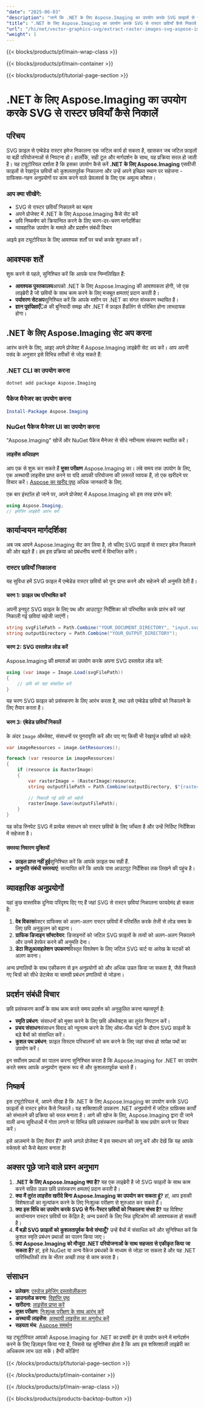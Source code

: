```yaml
---
"date": "2025-06-03"
"description": "जानें कि .NET के लिए Aspose.Imaging का उपयोग करके SVG फ़ाइलों से रास्टर छवियों को कुशलतापूर्वक कैसे निकाला जाए। यह चरण-दर-चरण मार्गदर्शिका सेटअप, कार्यान्वयन और व्यावहारिक अनुप्रयोगों को कवर करती है।"
"title": ".NET के लिए Aspose.Imaging का उपयोग करके SVG से रास्टर छवियाँ कैसे निकालें - एक व्यापक गाइड"
"url": "/hi/net/vector-graphics-svg/extract-raster-images-svg-aspose-imaging-net/"
"weight": 1
---
```


{{< blocks/products/pf/main-wrap-class >}}

{{< blocks/products/pf/main-container >}}

{{< blocks/products/pf/tutorial-page-section >}}
# .NET के लिए Aspose.Imaging का उपयोग करके SVG से रास्टर छवियाँ कैसे निकालें

## परिचय

SVG फ़ाइल से एम्बेडेड रास्टर इमेज निकालना एक जटिल कार्य हो सकता है, खासकर जब जटिल फ़ाइलों या बड़ी परियोजनाओं से निपटना हो। हालाँकि, सही टूल और मार्गदर्शन के साथ, यह प्रक्रिया सरल हो जाती है। यह ट्यूटोरियल दर्शाता है कि इसका उपयोग कैसे करें **.NET के लिए Aspose.Imaging** एसवीजी फाइलों से रेखापुंज छवियों को कुशलतापूर्वक निकालना और उन्हें अपने इच्छित स्थान पर सहेजना - ग्राफिक्स-गहन अनुप्रयोगों पर काम करने वाले डेवलपर्स के लिए एक अमूल्य कौशल।

### आप क्या सीखेंगे:
- SVG से रास्टर छवियाँ निकालने का महत्व
- अपने प्रोजेक्ट में .NET के लिए Aspose.Imaging कैसे सेट करें
- छवि निष्कर्षण को क्रियान्वित करने के लिए चरण-दर-चरण मार्गदर्शिका
- व्यावहारिक उपयोग के मामले और प्रदर्शन संबंधी विचार

आइये इस ट्यूटोरियल के लिए आवश्यक शर्तों पर चर्चा करके शुरुआत करें।

## आवश्यक शर्तें

शुरू करने से पहले, सुनिश्चित करें कि आपके पास निम्नलिखित हैं:
- **आवश्यक पुस्तकालय**आपको .NET के लिए Aspose.Imaging की आवश्यकता होगी, जो एक लाइब्रेरी है जो छवियों के साथ काम करने के लिए मजबूत क्षमताएं प्रदान करती है।
- **पर्यावरण सेटअप**सुनिश्चित करें कि आपके मशीन पर .NET का संगत संस्करण स्थापित है।
- **ज्ञान पूर्वापेक्षाएँ**C# की बुनियादी समझ और .NET में फ़ाइल हैंडलिंग से परिचित होना लाभदायक होगा।

## .NET के लिए Aspose.Imaging सेट अप करना

आरंभ करने के लिए, आइए अपने प्रोजेक्ट में Aspose.Imaging लाइब्रेरी सेट अप करें। आप अपनी पसंद के अनुसार इसे विभिन्न तरीकों से जोड़ सकते हैं:

### .NET CLI का उपयोग करना
```bash
dotnet add package Aspose.Imaging
```

### पैकेज मैनेजर का उपयोग करना
```powershell
Install-Package Aspose.Imaging
```

### NuGet पैकेज मैनेजर UI का उपयोग करना
"Aspose.Imaging" खोजें और NuGet पैकेज मैनेजर से सीधे नवीनतम संस्करण स्थापित करें।

#### लाइसेंस अधिग्रहण
आप एक से शुरू कर सकते हैं **मुफ्त परीक्षण** Aspose.Imaging का। लंबे समय तक उपयोग के लिए, एक अस्थायी लाइसेंस प्राप्त करने या यदि आपकी परियोजना की ज़रूरतें व्यापक हैं, तो एक खरीदने पर विचार करें। [Aspose का खरीद पृष्ठ](https://purchase.aspose.com/buy) अधिक जानकारी के लिए.

एक बार इंस्टॉल हो जाने पर, अपने प्रोजेक्ट में Aspose.Imaging को इस तरह प्रारंभ करें:
```csharp
using Aspose.Imaging;
// इमेजिंग लाइब्रेरी आरंभ करें
```

## कार्यान्वयन मार्गदर्शिका

अब जब आपने Aspose.Imaging सेट कर लिया है, तो चलिए SVG फ़ाइलों से रास्टर इमेज निकालने की ओर बढ़ते हैं। हम इस प्रक्रिया को प्रबंधनीय चरणों में विभाजित करेंगे।

### रास्टर छवियाँ निकालना
यह सुविधा हमें SVG फ़ाइल में एम्बेडेड रास्टर छवियों को पुनः प्राप्त करने और सहेजने की अनुमति देती है।

#### चरण 1: फ़ाइल पथ परिभाषित करें
अपनी इनपुट SVG फ़ाइल के लिए पथ और आउटपुट निर्देशिका को परिभाषित करके प्रारंभ करें जहां निकाली गई छवियां सहेजी जाएंगी।
```csharp
string svgFilePath = Path.Combine("YOUR_DOCUMENT_DIRECTORY", "input.svg");
string outputDirectory = Path.Combine("YOUR_OUTPUT_DIRECTORY");
```

#### चरण 2: SVG दस्तावेज़ लोड करें
Aspose.Imaging की क्षमताओं का उपयोग करके अपना SVG दस्तावेज़ लोड करें:
```csharp
using (var image = Image.Load(svgFilePath))
{
    // छवि को यहां संसाधित करें
}
```

यह चरण SVG फ़ाइल को प्रसंस्करण के लिए आरंभ करता है, तथा उसे एम्बेडेड छवियों को निकालने के लिए तैयार करता है।

#### चरण 3: एंबेडेड छवियाँ निकालें
के अंदर `Image` ऑब्जेक्ट, संसाधनों पर पुनरावृत्ति करें और पाए गए किसी भी रेखापुंज छवियों को सहेजें:
```csharp
var imageResources = image.GetResources();

foreach (var resource in imageResources)
{
    if (resource is RasterImage)
    {
        var rasterImage = (RasterImage)resource;
        string outputFilePath = Path.Combine(outputDirectory, $"{rasterImage.Name}.png");
        
        // निकाली गई छवि को सहेजें
        rasterImage.Save(outputFilePath);
    }
}
```

यह कोड स्निपेट SVG में प्रत्येक संसाधन को रास्टर छवियों के लिए जाँचता है और उन्हें निर्दिष्ट निर्देशिका में सहेजता है।

#### समस्या निवारण युक्तियों
- **फ़ाइल प्राप्त नहीं हुई**सुनिश्चित करें कि आपके फ़ाइल पथ सही हैं.
- **अनुमति संबंधी समस्याएं**: सत्यापित करें कि आपके पास आउटपुट निर्देशिका तक लिखने की पहुंच है।

## व्यावहारिक अनुप्रयोगों
यहां कुछ वास्तविक दुनिया परिदृश्य दिए गए हैं जहां SVG से रास्टर छवियां निकालना फायदेमंद हो सकता है:
1. **वेब विकास**वेक्टर ग्राफिक्स को अलग-अलग रास्टर छवियों में परिवर्तित करके तेजी से लोड समय के लिए छवि अनुकूलन को बढ़ाना।
2. **ग्राफिक डिजाइन सॉफ्टवेयर**: डिजाइनरों को जटिल SVG फ़ाइलों के तत्वों को अलग-अलग निकालने और उनमें हेरफेर करने की अनुमति देना।
3. **डेटा विज़ुअलाइज़ेशन उपकरण**विस्तृत विश्लेषण के लिए जटिल SVG चार्ट या आरेख के घटकों को अलग करना।

अन्य प्रणालियों के साथ एकीकरण से इन अनुप्रयोगों को और अधिक उन्नत किया जा सकता है, जैसे निकाले गए चित्रों को सीधे डेटाबेस या सामग्री प्रबंधन प्रणालियों से जोड़ना।

## प्रदर्शन संबंधी विचार
छवि प्रसंस्करण कार्यों के साथ काम करते समय प्रदर्शन को अनुकूलित करना महत्वपूर्ण है:
- **स्मृति प्रबंधन**: संसाधनों को मुक्त करने के लिए छवि ऑब्जेक्ट्स का तुरंत निपटान करें।
- **प्रचय संसाधन**संसाधन विवाद को न्यूनतम करने के लिए ऑफ-पीक घंटों के दौरान SVG फ़ाइलों के बड़े बैचों को संसाधित करें।
- **कुशल पथ प्रबंधन**: फ़ाइल सिस्टम परिचालनों को कम करने के लिए जहां संभव हो सापेक्ष पथों का उपयोग करें।

इन सर्वोत्तम प्रथाओं का पालन करना सुनिश्चित करता है कि Aspose.Imaging for .NET का उपयोग करते समय आपके अनुप्रयोग सुचारू रूप से और कुशलतापूर्वक चलते हैं।

## निष्कर्ष
इस ट्यूटोरियल में, आपने सीखा है कि .NET के लिए Aspose.Imaging का उपयोग करके SVG फ़ाइलों से रास्टर इमेज कैसे निकालें। यह शक्तिशाली उपकरण .NET अनुप्रयोगों में जटिल ग्राफ़िक्स कार्यों को संभालने की प्रक्रिया को सरल बनाता है। आगे की खोज के लिए, Aspose.Imaging द्वारा दी जाने वाली अन्य सुविधाओं में गोता लगाने या विभिन्न छवि प्रसंस्करण तकनीकों के साथ प्रयोग करने पर विचार करें।

इसे आज़माने के लिए तैयार हैं? अपने अगले प्रोजेक्ट में इस समाधान को लागू करें और देखें कि यह आपके वर्कफ़्लो को कैसे बेहतर बनाता है!

## अक्सर पूछे जाने वाले प्रश्न अनुभाग
1. **.NET के लिए Aspose.Imaging क्या है?** यह एक लाइब्रेरी है जो SVG फाइलों के साथ काम करने सहित उन्नत छवि प्रसंस्करण क्षमताएं प्रदान करती है।
2. **क्या मैं तुरंत लाइसेंस खरीदे बिना Aspose.Imaging का उपयोग कर सकता हूं?** हां, आप इसकी विशेषताओं का मूल्यांकन करने के लिए निःशुल्क परीक्षण से शुरुआत कर सकते हैं।
3. **क्या इस विधि का उपयोग करके SVG से गैर-रैस्टर छवियों को निकालना संभव है?** यह विशिष्ट कार्यान्वयन रास्टर छवियों पर केंद्रित है; अन्य प्रकारों के लिए भिन्न दृष्टिकोण की आवश्यकता हो सकती है।
4. **मैं बड़ी SVG फ़ाइलों को कुशलतापूर्वक कैसे संभालूँ?** उन्हें बैचों में संसाधित करें और सुनिश्चित करें कि कुशल स्मृति प्रबंधन प्रथाओं का पालन किया जाए।
5. **क्या Aspose.Imaging को मौजूदा .NET परियोजनाओं के साथ सहजता से एकीकृत किया जा सकता है?** हां, इसे NuGet या अन्य पैकेज प्रबंधकों के माध्यम से जोड़ा जा सकता है और यह .NET पारिस्थितिकी तंत्र के भीतर अच्छी तरह से काम करता है।

## संसाधन
- **प्रलेखन**: [एस्पोज इमेजिंग दस्तावेज़ीकरण](https://reference.aspose.com/imaging/net/)
- **डाउनलोड करना**: [विज्ञप्ति पृष्ठ](https://releases.aspose.com/imaging/net/)
- **खरीदना**: [लाइसेंस प्राप्त करें](https://purchase.aspose.com/buy)
- **मुफ्त परीक्षण**: [निःशुल्क परीक्षण के साथ आरंभ करें](https://releases.aspose.com/imaging/net/)
- **अस्थायी लाइसेंस**: [अस्थायी लाइसेंस का अनुरोध करें](https://purchase.aspose.com/temporary-license/)
- **सहयता मंच**: [Aspose समर्थन](https://forum.aspose.com/c/imaging/10)

यह ट्यूटोरियल आपको Aspose.Imaging for .NET का प्रभावी ढंग से उपयोग करने में मार्गदर्शन करने के लिए डिज़ाइन किया गया है, जिससे यह सुनिश्चित होता है कि आप इस शक्तिशाली लाइब्रेरी का अधिकतम लाभ उठा सकें। हैप्पी कोडिंग!

{{< /blocks/products/pf/tutorial-page-section >}}

{{< /blocks/products/pf/main-container >}}

{{< /blocks/products/pf/main-wrap-class >}}

{{< blocks/products/products-backtop-button >}}